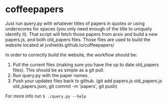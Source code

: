 # coffeepapers

Just run query.py with whatever titles of papers in quotes or using underscores for spaces (you only need enough of the title to uniquely identify it). That script will fetch those papers from arxiv and build a new papers.js, and both old_papers files. Those files are used to build the website located at jvshields.github.io/coffeepapers/

In order to correctly build the website, the workflow should be:
1. Pull the current files (making sure you have the up to date old_papers files). This should be as simple as a git pull.
2. Run query.py with the paper names.
3. Push your updates files back to github. (git add papers.js old_papers.js old_papers.json, git commit -m 'papers', git push)

For more info run `$ ./query.py --help`

